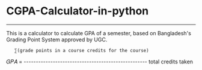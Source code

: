 # CGPA-Calculator-in-python
----------------------------
This is a calculator to calculate GPA of a semester, based on Bangladesh's Grading Point System approved by UGC.


       ∑(grade points in a course credits for the course)
𝐺𝑃𝐴 = ---------------------------------------------------
                       total credits taken
